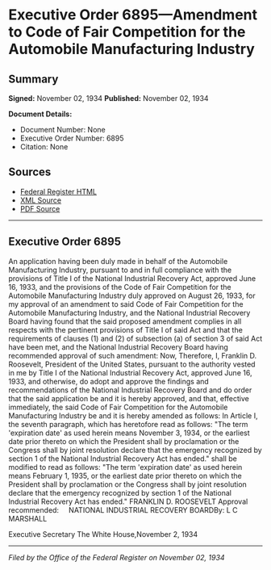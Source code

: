 # Executive Order 6895—Amendment to Code of Fair Competition for the Automobile Manufacturing Industry

## Summary

**Signed:** November 02, 1934
**Published:** November 02, 1934

**Document Details:**
- Document Number: None
- Executive Order Number: 6895
- Citation: None

## Sources
- [Federal Register HTML](https://www.presidency.ucsb.edu/documents/executive-order-6895-amendment-code-fair-competition-for-the-automobile-manufacturing)
- [XML Source](None)
- [PDF Source](None)

---

## Executive Order 6895

An application having been duly made in behalf of the Automobile Manufacturing Industry, pursuant to and in full compliance with the provisions of Title I of the National Industrial Recovery Act, approved June 16, 1933, and the provisions of the Code of Fair Competition for the Automobile Manufacturing Industry duly approved on August 26, 1933, for my approval of an amendment to said Code of Fair Competition for the Automobile Manufacturing Industry, and the National Industrial Recovery Board having found that the said proposed amendment complies in all respects with the pertinent provisions of Title I of said Act and that the requirements of clauses (1) and (2) of subsection (a) of section 3 of said Act have been met, and the National Industrial Recovery Board having recommended approval of such amendment:
Now, Therefore, I, Franklin D. Roosevelt, President of the United States, pursuant to the authority vested in me by Title I of the National Industrial Recovery Act, approved June 16, 1933, and otherwise, do adopt and approve the findings and recommendations of the National Industrial Recovery Board and do order that the said application be and it is hereby approved, and that, effective immediately, the said Code of Fair Competition for the Automobile Manufacturing Industry be and it is hereby amended as follows:
In Article I, the seventh paragraph, which has heretofore read as follows:
"The term 'expiration date' as used herein means November 3, 1934, or the earliest date prior thereto on which the President shall by proclamation or the Congress shall by joint resolution declare that the emergency recognized by section 1 of the National Industrial Recovery Act has ended."
shall be modified to read as follows:
"The term 'expiration date' as used herein means February 1, 1935, or the earliest date prior thereto on which the President shall by proclamation or the Congress shall by joint resolution declare that the emergency recognized by section 1 of the National Industrial Recovery Act has ended."
FRANKLIN D. ROOSEVELT
Approval recommended:     NATIONAL INDUSTRIAL RECOVERY BOARDBy: L C MARSHALL          

Executive Secretary
The White House,November 2, 1934

---

*Filed by the Office of the Federal Register on November 02, 1934*
